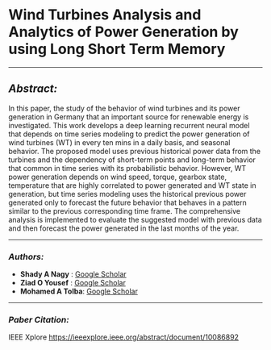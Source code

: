 # Wind Turbines Analysis and Analytics of Power Generation by using Long Short Term Memory
________________________________________
## *Abstract:*
In this paper, the study of the behavior of wind turbines and its power generation in Germany that an important source for renewable energy is investigated. This work develops a deep learning recurrent neural model that depends on time series modeling to predict the power generation of wind turbines (WT) in every ten mins in a daily basis, and seasonal behavior. The proposed model uses previous historical power data from the turbines and the dependency of short-term points and long-term behavior that common in time series with its probabilistic behavior. However, WT power generation depends on wind speed, torque, gearbox state, temperature that are highly correlated to power generated and WT state in generation, but time series modeling uses the historical previous power generated only to forecast the future behavior that behaves in a pattern similar to the previous corresponding time frame. The comprehensive analysis is implemented to evaluate the suggested model with previous data and then forecast the power generated in the last months of the year.
_________________________________
### *Authors:*
- **Shady A Nagy** : [Google Scholar](https://scholar.google.com/citations?hl=en&user=mH7CmFYAAAAJ) 
- **Ziad O Yousef** : [Google Scholar](https://scholar.google.com/citations?hl=en&user=fR9wY-EAAAAJ)
- **Mohamed A Tolba**: [Google Scholar](https://scholar.google.com/citations?hl=en&user=LVNwWjQAAAAJ)
___________________________
### *Paber Citation:*
IEEE Xplore https://ieeexplore.ieee.org/abstract/document/10086892
